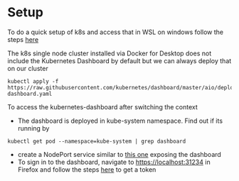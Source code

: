 # Setup
To do a quick setup of k8s and access that in WSL on windows follow the steps [here](https://devkimchi.com/2018/06/05/running-kubernetes-on-wsl/)

The k8s single node cluster installed via Docker for Desktop does not include the Kubernetes Dashboard by default but we can always deploy that on our cluster 
```  
kubectl apply -f https://raw.githubusercontent.com/kubernetes/dashboard/master/aio/deploy/recommended/kubernetes-dashboard.yaml 
```
To access the kubernetes-dashboard after switching the context
* The dashboard is deployed in kube-system namespace. Find out if its running by 
```
kubectl get pod --namespace=kube-system | grep dashboard
```
* create a NodePort service similar to [this one](https://github.com/agrajm/cloudacademyk8s/blob/master/setup/dashboard-service.yaml) exposing the dashboard
* To sign in to the dashboard, navigate to [https://localhost:31234](https://localhost:31234) in Firefox and follow the steps [here](https://github.com/kubernetes/dashboard/wiki/Access-control#introduction) to get a token 
